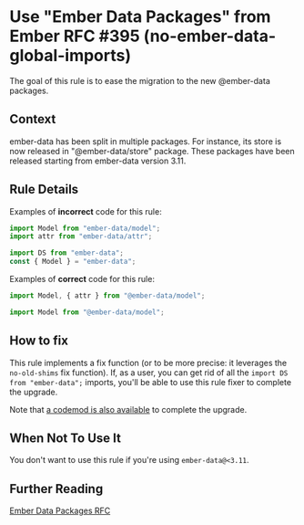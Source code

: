 # Use &#34;Ember Data Packages&#34; from Ember RFC #395 (no-ember-data-global-imports)

The goal of this rule is to ease the migration to the new @ember-data packages.

## Context

ember-data has been split in multiple packages. For instance, its store is now released in "@ember-data/store" package. These packages have been released starting from ember-data version 3.11.

## Rule Details

Examples of **incorrect** code for this rule:

```js
import Model from "ember-data/model";
import attr from "ember-data/attr";

import DS from "ember-data";
const { Model } = "ember-data";
```

Examples of **correct** code for this rule:

```js
import Model, { attr } from "@ember-data/model";

import Model from "@ember-data/model";
```

## How to fix

This rule implements a fix function (or to be more precise: it leverages the `no-old-shims` fix function). If, as a user, you can get rid of all the `import DS from "ember-data";` imports, you'll be able to use this rule fixer to complete the upgrade. 

Note that [a codemod is also available](https://github.com/ember-codemods/ember-data-codemod) to complete the upgrade.

## When Not To Use It

You don't want to use this rule if you're using `ember-data@<3.11`.

## Further Reading

[Ember Data Packages RFC](https://github.com/emberjs/rfcs/blob/master/text/0395-ember-data-packages.md)
